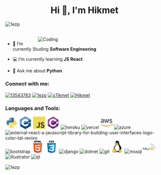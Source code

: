 
<h1 align="center">Hi 👋, I'm Hikmet</h1>


<p align="left"> <img src="https://komarev.com/ghpvc/?username=1ezp&label=Profile%20views&color=0e75b6&style=flat" alt="1ezp" /> </p>
<br>

<img align="right" alt="Coding" width="400" src="https://camo.githubusercontent.com/d35065bba4dee546ecdd6fe59d78d6c3a4f188b17383e1ca78f0ec1f12b629d2/68747470733a2f2f692e726564642e69742f6e38616777367a32736d7962312e676966">

- 🏫 I’m currently Studing **Software Engineering**

- 💻 I’m currently learning **JS React**

- 💬 Ask me about **Python**

<h3 align="left">Connect with me:</h3>
<p align="left">
<a href="https://stackoverflow.com/users/13543783" target="blank"><img align="center" src="https://raw.githubusercontent.com/rahuldkjain/github-profile-readme-generator/master/src/images/icons/Social/stack-overflow.svg" alt="13543783" height="30" width="40" /></a>
<a href="https://instagram.com/1ezp" target="blank"><img align="center" src="https://raw.githubusercontent.com/rahuldkjain/github-profile-readme-generator/master/src/images/icons/Social/instagram.svg" alt="1ezp"  width="40" /></a>
<a href="https://t.me/x7ikmet" target="blank"><img align="center" src="https://img.icons8.com/?id=oWiuH0jFiU0R&format=png" alt="x7ikmet" height="50" width="50" /></a>
<a href="https://www.linkedin.com/in/hikmet-karkour" target="blank"><img align="center" src="https://img.icons8.com/?id=xuvGCOXi8Wyg&format=png" alt="Hikmet" height="50" width="50" /></a>

</p>


<h3 align="left">Languages and Tools:</h3>
<p align="left">  
  <img src="https://raw.githubusercontent.com/devicons/devicon/master/icons/python/python-original.svg" alt="python" width="40" height="40"/> 
  <img src="https://raw.githubusercontent.com/devicons/devicon/master/icons/cplusplus/cplusplus-original.svg" alt="cplusplus" width="40" height="40"/>
  <img src="https://raw.githubusercontent.com/devicons/devicon/master/icons/javascript/javascript-original.svg" alt="javascript" width="40" height="40"/>
  <img src="https://raw.githubusercontent.com/devicons/devicon/master/icons/csharp/csharp-original.svg" alt="csharp" width="40" height="40"/>
  <img src="https://www.vectorlogo.zone/logos/heroku/heroku-icon.svg" alt="heroku" width="40" height="40"/> 
  <img src="https://camo.githubusercontent.com/ea6a727ac7e5d349ef7551a15d10d0bbddce509a1ddf61164d75bc76d5f739fb/68747470733a2f2f7374617469632e77696b69612e6e6f636f6f6b69652e6e65742f6c6f676f70656469612f696d616765732f612f61372f56657263656c5f66617669636f6e2e7376672f7265766973696f6e2f6c61746573743f63623d3230323231303236313535383231" alt="vercel" width="40" height="40"/> 
  <img src="https://raw.githubusercontent.com/devicons/devicon/master/icons/amazonwebservices/amazonwebservices-original-wordmark.svg" alt="aws" width="40" height="40"/>
  <img src="https://www.vectorlogo.zone/logos/microsoft_azure/microsoft_azure-icon.svg" alt="azure" width="40" height="40"/>
  <img width="40" height="40" src="https://img.icons8.com/external-tal-revivo-color-tal-revivo/48/external-react-a-javascript-library-for-building-user-interfaces-logo-color-tal-revivo.png" alt="external-react-a-javascript-library-for-building-user-interfaces-logo-color-tal-revivo"/>
  <img src="https://img.icons8.com/?size=256&id=PndQWK6M1Hjo" alt="bootstrap" width="40" height="40"/>
  <img src="https://raw.githubusercontent.com/devicons/devicon/master/icons/html5/html5-original-wordmark.svg" alt="html5" width="40" height="40"/>
  <img src="https://raw.githubusercontent.com/devicons/devicon/master/icons/css3/css3-original-wordmark.svg" alt="css3" width="40" height="40"/>
  <img src="https://cdn.worldvectorlogo.com/logos/django.svg" alt="django" width="40" height="40"/>
  <img src="https://img.icons8.com/?size=256&id=1BC75jFEBED6&format=png" alt="dotnet" width="40" height="40"/>
  <img src="https://www.vectorlogo.zone/logos/git-scm/git-scm-icon.svg" alt="git" width="40" height="40"/>
  <img src="https://raw.githubusercontent.com/devicons/devicon/master/icons/linux/linux-original.svg" alt="linux" width="40" height="40"/>
  <img src="https://www.svgrepo.com/show/303229/microsoft-sql-server-logo.svg" alt="mssql" width="40" height="40"/>
  <img src="https://raw.githubusercontent.com/devicons/devicon/master/icons/mysql/mysql-original-wordmark.svg" alt="mysql" width="40" height="40"/>
  <img src="https://www.vectorlogo.zone/logos/adobe_illustrator/adobe_illustrator-icon.svg" alt="illustrator" width="40" height="40"/>
  <img src="https://upload.wikimedia.org/wikipedia/commons/0/0b/Qt_logo_2016.svg" alt="qt" width="40" height="40"/>
  </p>

<p><img align="center" src="https://github-readme-stats.vercel.app/api/top-langs?username=1ezp&show_icons=true&locale=en&layout=compact" alt="1ezp" /></p>

